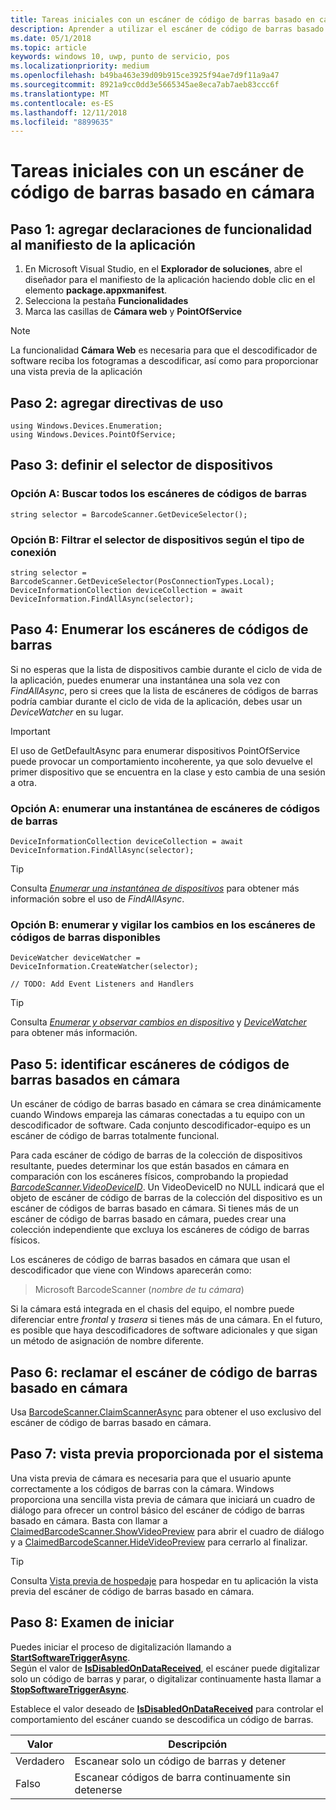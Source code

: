 ```yaml
---
title: Tareas iniciales con un escáner de código de barras basado en cámara
description: Aprender a utilizar el escáner de código de barras basado en cámara
ms.date: 05/1/2018
ms.topic: article
keywords: windows 10, uwp, punto de servicio, pos
ms.localizationpriority: medium
ms.openlocfilehash: b49ba463e39d09b915ce3925f94ae7d9f11a9a47
ms.sourcegitcommit: 8921a9cc0dd3e5665345ae8eca7ab7aeb83ccc6f
ms.translationtype: MT
ms.contentlocale: es-ES
ms.lasthandoff: 12/11/2018
ms.locfileid: "8899635"
---
```

# <a name="getting-started-with-a-camera-barcode-scanner"></a>Tareas iniciales con un escáner de código de barras basado en cámara
## <a name="step-1-add-capability-declarations-to-your-app-manifest"></a>Paso 1: agregar declaraciones de funcionalidad al manifiesto de la aplicación
1. En Microsoft Visual Studio, en el **Explorador de soluciones**, abre el diseñador para el manifiesto de la aplicación haciendo doble clic en el elemento **package.appxmanifest**.
2. Selecciona la pestaña **Funcionalidades**
3. Marca las casillas de **Cámara web** y **PointOfService** 

>[!NOTE] 
> La funcionalidad **Cámara Web** es necesaria para que el descodificador de software reciba los fotogramas a descodificar, así como para proporcionar una vista previa de la aplicación

## <a name="step-2-add-using-directives"></a>Paso 2: agregar directivas de uso

```Csharp
using Windows.Devices.Enumeration;
using Windows.Devices.PointOfService;
```
## <a name="step-3-define-your-device-selector"></a>Paso 3: definir el selector de dispositivos

### **<a name="option-a-find-all-barcode-scanners"></a>Opción A: Buscar todos los escáneres de códigos de barras**

```Csharp
string selector = BarcodeScanner.GetDeviceSelector();       
```

### **<a name="option-b-scoping-device-selector-to-connection-type"></a>Opción B: Filtrar el selector de dispositivos según el tipo de conexión**

```Csharp
string selector = BarcodeScanner.GetDeviceSelector(PosConnectionTypes.Local);
DeviceInformationCollection deviceCollection = await DeviceInformation.FindAllAsync(selector);
```

## <a name="step-4-enumerate-barcode-scanners"></a>Paso 4: Enumerar los escáneres de códigos de barras
Si no esperas que la lista de dispositivos cambie durante el ciclo de vida de la aplicación, puedes enumerar una instantánea una sola vez con *FindAllAsync*, pero si crees que la lista de escáneres de códigos de barras podría cambiar durante el ciclo de vida de la aplicación, debes usar un *DeviceWatcher* en su lugar.  

> [!Important] 
> El uso de GetDefaultAsync para enumerar dispositivos PointOfService puede provocar un comportamiento incoherente, ya que solo devuelve el primer dispositivo que se encuentra en la clase y esto cambia de una sesión a otra.

### **<a name="option-a-enumerate-a-snapshot-of-barcode-scanners"></a>Opción A: enumerar una instantánea de escáneres de códigos de barras**
```Csharp
DeviceInformationCollection deviceCollection = await DeviceInformation.FindAllAsync(selector);
```

> [!TIP]
> Consulta [*Enumerar una instantánea de dispositivos*](https://docs.microsoft.com/windows/uwp/devices-sensors/enumerate-devices#enumerate-a-snapshot-of-devices) para obtener más información sobre el uso de *FindAllAsync*.

### **<a name="option-b-enumerate-and-watch-for-changes-in-available-barcode-scanners"></a>Opción B: enumerar y vigilar los cambios en los escáneres de códigos de barras disponibles**
```Csharp
DeviceWatcher deviceWatcher = DeviceInformation.CreateWatcher(selector);

// TODO: Add Event Listeners and Handlers
```
> [!TIP]
> Consulta [*Enumerar y observar cambios en dispositivo*](https://docs.microsoft.com/windows/uwp/devices-sensors/enumerate-devices#enumerate-and-watch-devices) y [*DeviceWatcher*](https://docs.microsoft.com/uwp/api/Windows.Devices.Enumeration.DeviceWatcher) para obtener más información.

## <a name="step-5-identify-camera-barcode-scanners"></a>Paso 5: identificar escáneres de códigos de barras basados en cámara
Un escáner de código de barras basado en cámara se crea dinámicamente cuando Windows empareja las cámaras conectadas a tu equipo con un descodificador de software.  Cada conjunto descodificador-equipo es un escáner de código de barras totalmente funcional.

Para cada escáner de código de barras de la colección de dispositivos resultante, puedes determinar los que están basados en cámara en comparación con los escáneres físicos, comprobando la propiedad [*BarcodeScanner.VideoDeviceID*](https://docs.microsoft.com/uwp/api/windows.devices.pointofservice.barcodescanner.videodeviceid#Windows_Devices_PointOfService_BarcodeScanner_VideoDeviceId).  Un VideoDeviceID no NULL indicará que el objeto de escáner de código de barras de la colección del dispositivo es un escáner de códigos de barras basado en cámara.  Si tienes más de un escáner de código de barras basado en cámara, puedes crear una colección independiente que excluya los escáneres de código de barras físicos. 

Los escáneres de código de barras basados en cámara que usan el descodificador que viene con Windows aparecerán como: 

> Microsoft BarcodeScanner (*nombre de tu cámara*)

Si la cámara está integrada en el chasis del equipo, el nombre puede diferenciar entre *frontal* y *trasera* si tienes más de una cámara.  En el futuro, es posible que haya descodificadores de software adicionales y que sigan un método de asignación de nombre diferente.

## <a name="step-6-claim-the-camera-barcode-scanner"></a>Paso 6: reclamar el escáner de código de barras basado en cámara 
Usa [BarcodeScanner.ClaimScannerAsync](https://docs.microsoft.com/uwp/api/windows.devices.pointofservice.barcodescanner.claimscannerasync#Windows_Devices_PointOfService_BarcodeScanner_ClaimScannerAsync) para obtener el uso exclusivo del escáner de código de barras basado en cámara.

## <a name="step-7-system-provided-preview"></a>Paso 7: vista previa proporcionada por el sistema
Una vista previa de cámara es necesaria para que el usuario apunte correctamente a los códigos de barras con la cámara.  Windows proporciona una sencilla vista previa de cámara que iniciará un cuadro de diálogo para ofrecer un control básico del escáner de código de barras basado en cámara.  Basta con llamar a [ClaimedBarcodeScanner.ShowVideoPreview](https://docs.microsoft.com/uwp/api/windows.devices.pointofservice.claimedbarcodescanner.showvideopreviewasync) para abrir el cuadro de diálogo y a [ClaimedBarcodeScanner.HideVideoPreview](https://docs.microsoft.com/uwp/api/windows.devices.pointofservice.claimedbarcodescanner.hidevideopreview) para cerrarlo al finalizar.

> [!TIP]
> Consulta [Vista previa de hospedaje](pos-camerabarcode-hosting-preview.md) para hospedar en tu aplicación la vista previa del escáner de código de barras basado en cámara.

## <a name="step-8-initiate-scan"></a>Paso 8: Examen de iniciar 
Puedes iniciar el proceso de digitalización llamando a [**StartSoftwareTriggerAsync**](https://docs.microsoft.com/uwp/api/windows.devices.pointofservice.claimedbarcodescanner.startsoftwaretriggerasync#Windows_Devices_PointOfService_ClaimedBarcodeScanner_StartSoftwareTriggerAsync).  
Según el valor de [**IsDisabledOnDataReceived**](https://docs.microsoft.com/uwp/api/windows.devices.pointofservice.claimedbarcodescanner.isdisabledondatareceived#Windows_Devices_PointOfService_ClaimedBarcodeScanner_IsDisabledOnDataReceived), el escáner puede digitalizar solo un código de barras y parar, o digitalizar continuamente hasta llamar a [**StopSoftwareTriggerAsync**](https://docs.microsoft.com/uwp/api/windows.devices.pointofservice.claimedbarcodescanner.stopsoftwaretriggerasync#Windows_Devices_PointOfService_ClaimedBarcodeScanner_StopSoftwareTriggerAsync).

Establece el valor deseado de [**IsDisabledOnDataReceived**](https://docs.microsoft.com/uwp/api/windows.devices.pointofservice.claimedbarcodescanner.isdisabledondatareceived#Windows_Devices_PointOfService_ClaimedBarcodeScanner_IsDisabledOnDataReceived) para controlar el comportamiento del escáner cuando se descodifica un código de barras.

| Valor | Descripción |
| ----- | ----------- |
| Verdadero   | Escanear solo un código de barras y detener |
| Falso  | Escanear códigos de barra continuamente sin detenerse |